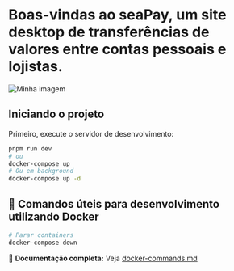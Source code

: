 # Boas-vindas ao seaPay, um site desktop de transferências de valores entre contas pessoais e lojistas.

![Minha imagem](https://github.com/user-attachments/assets/c56ff6fa-b334-452b-8697-e4310d4b399c)

## Iniciando o projeto

Primeiro, execute o servidor de desenvolvimento:

```bash
pnpm run dev
# ou
docker-compose up
# Ou em background
docker-compose up -d
```

## 🐳 Comandos úteis para desenvolvimento utilizando Docker

```bash
# Parar containers
docker-compose down
```

<!-- ### Produção (Imagem Otimizada)

```bash
# Build e run da imagem de produção
docker-compose --profile production up app-prod

# Build direto
docker build --target runner -t sea-pay:prod .
docker run -p 3000:3000 sea-pay:prod
``` -->

📖 **Documentação completa:** Veja [docker-commands.md](https://github.com/brnmilano/sea-pay/blob/main/docker/docker-commands.md)

